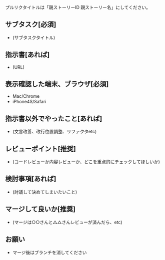 プルリクタイトルは「親ストーリーID 親ストーリー名」にしてください。

## サブタスク[必須]
- (サブタスクタイトル)

## 指示書[あれば]
- (URL)

## 表示確認した端末、ブラウザ[必須]
- Mac/Chrome
- iPhone4S/Safari

## 指示書以外でやったこと[あれば]
- (文言改善、改行位置調整、リファクタetc)

## レビューポイント[推奨]
- (コードレビューか内容レビューか、どこを重点的にチェックしてほしいか)

## 検討事項[あれば]
- (討議して決めてしまいたいこと)

## マージして良いか[推奨]
- (マージは○○さんと△△さんレビューが済んだら、etc)

## お願い
- マージ後はブランチを消してください

